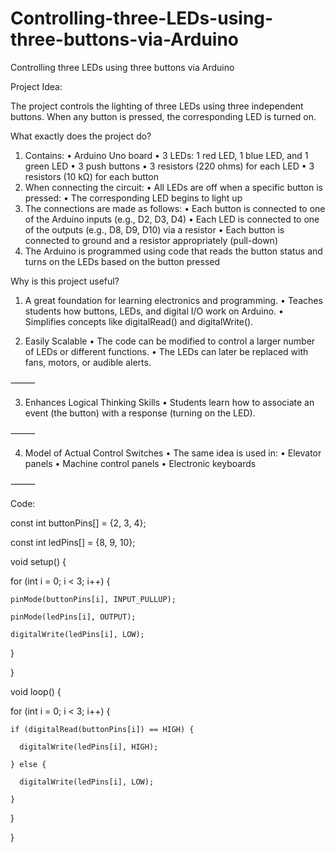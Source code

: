 # Controlling-three-LEDs-using-three-buttons-via-Arduino
Controlling three LEDs using three buttons via Arduino

Project Idea:

The project controls the lighting of three LEDs using three independent buttons.
When any button is pressed, the corresponding LED is turned on.

What exactly does the project do?

1.  Contains:
• Arduino Uno board
• 3 LEDs: 1 red LED, 1 blue LED, and 1 green LED
• 3 push buttons
• 3 resistors (220 ohms) for each LED
• 3 resistors (10 kΩ) for each button
2. When connecting the circuit:
• All LEDs are off when a specific button is pressed:
• The corresponding LED begins to light up
3. The connections are made as follows:
• Each button is connected to one of the Arduino inputs (e.g., D2, D3, D4)
• Each LED is connected to one of the outputs (e.g., D8, D9, D10) via a resistor
• Each button is connected to ground and a resistor appropriately (pull-down)
4. The Arduino is programmed using code that reads the button status and turns on the LEDs based on the button pressed

Why is this project useful?

1. A great foundation for learning electronics and programming.
• Teaches students how buttons, LEDs, and digital I/O work on Arduino.
• Simplifies concepts like digitalRead() and digitalWrite().

2. Easily Scalable
• The code can be modified to control a larger number of LEDs or different functions.
• The LEDs can later be replaced with fans, motors, or audible alerts.

⸻

3. Enhances Logical Thinking Skills
• Students learn how to associate an event (the button) with a response (turning on the LED).

⸻

4. Model of Actual Control Switches
• The same idea is used in:
• Elevator panels
• Machine control panels
• Electronic keyboards

⸻

Code:

const int buttonPins[] = {2, 3, 4};

const int ledPins[]    = {8, 9, 10};



void setup() {

  for (int i = 0; i < 3; i++) {

    pinMode(buttonPins[i], INPUT_PULLUP);

    pinMode(ledPins[i], OUTPUT);

    digitalWrite(ledPins[i], LOW);

  }

}



void loop() {

  for (int i = 0; i < 3; i++) {

    if (digitalRead(buttonPins[i]) == HIGH) {

      digitalWrite(ledPins[i], HIGH);

    } else {

      digitalWrite(ledPins[i], LOW);

    }

  }

}
